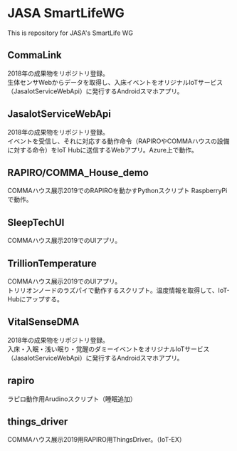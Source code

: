 # JASA SmartLifeWG
This is repository for JASA's SmartLife WG

## CommaLink
2018年の成果物をリポジトリ登録。  
生体センサWebからデータを取得し、入床イベントをオリジナルIoTサービス（JasaIotServiceWebApi）に発行するAndroidスマホアプリ。

## JasaIotServiceWebApi
2018年の成果物をリポジトリ登録。  
イベントを受信し、それに対応する動作命令（RAPIROやCOMMAハウスの設備に対する命令）をIoT Hubに送信するWebアプリ。Azure上で動作。

## RAPIRO/COMMA_House_demo
COMMAハウス展示2019でのRAPIROを動かすPythonスクリプト
RaspberryPiで動作。

## SleepTechUI
COMMAハウス展示2019でのUIアプリ。

## TrillionTemperature
COMMAハウス展示2019でのUIアプリ。  
トリリオンノードのラズパイで動作するスクリプト。温度情報を取得して、IoT-Hubにアップする。

## VitalSenseDMA
2018年の成果物をリポジトリ登録。  
入床・入眠・浅い眠り・覚醒のダミーイベントをオリジナルIoTサービス（JasaIotServiceWebApi）に発行するAndroidスマホアプリ。

## rapiro
ラピロ動作用Arudinoスクリプト（睡眠追加）

## things_driver
COMMAハウス展示2019用RAPIRO用ThingsDriver。（IoT-EX）
